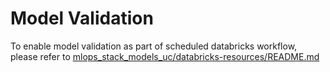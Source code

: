# Model Validation
To enable model validation as part of scheduled databricks workflow, please refer to [mlops_stack_models_uc/databricks-resources/README.md](../databricks-resources/README.md)